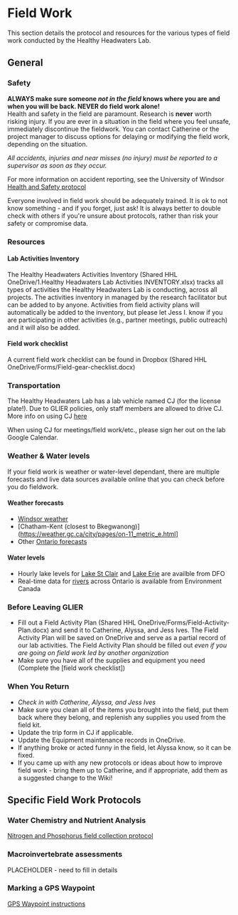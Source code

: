 # Field Work
This section details the protocol and resources for the various types of field work conducted by the Healthy Headwaters Lab.

## General
### Safety
**ALWAYS make sure someone *not in the field* knows where you are and when you will be back. NEVER do field work alone!**    
Health and safety in the field are paramount. Research is **never** worth risking injury. If you are ever in a situation in the field where you feel unsafe, immediately discontinue the fieldwork. You can contact Catherine or the project manager to discuss options for delaying or modifying the field work, depending on the situation.  
  
  *All accidents, injuries and near misses (no injury) must be reported to a supervisor as soon as they occur.*  
  
For more information on accident reporting, see the University of Windsor [Health and Safety protocol](http://www1.uwindsor.ca/safety/report-an-accident)
  
Everyone involved in field work should be adequately trained. It is ok to not know something - and if you forget, just ask! It is always better to double check with others if you're unsure about protocols, rather than risk your safety or compromise data.

### Resources 
#### Lab Activities Inventory 
The Healthy Headwaters Activities Inventory (Shared HHL OneDrive/1.Healthy Headwaters Lab Activities INVENTORY.xlsx) tracks all types of activities the Healthy Headwaters Lab is conducting, across all projects. The activities inventory in managed by the research facilitator but can be added to by anyone. Activities from field activity plans will automatically be added to the inventory, but please let Jess I. know if you are participating in other activities (e.g., partner meetings, public outreach) and it will also be added.

#### Field work checklist 
A current field work checklist can be found in Dropbox (Shared HHL OneDrive/Forms/Field-gear-checklist.docx)

### Transportation
The Healthy Headwaters Lab has a lab vehicle named CJ (for the license plate!). Due to GLIER policies, only staff members are allowed to drive CJ. More info on using CJ [here](/Equipment/CJ.md)   
  
When using CJ for meetings/field work/etc., please sign her out on the lab Google Calendar.

### Weather & Water levels
If your field work is weather or water-level dependant, there are multiple forecasts and live data sources available online that you can check before you do fieldwork.

#### Weather forecasts
* [Windsor weather](https://weather.gc.ca/city/pages/on-94_metric_e.html)
* [Chatham-Kent (closest to Bkegwanong)](https://weather.gc.ca/city/pages/on-11_metric_e.html]
* Other [Ontario forecasts](https://weather.gc.ca/forecast/canada/index_e.html?id=ON)

#### Water levels
* Hourly lake levels for [Lake St Clair](https://waterlevels.gc.ca/eng/find/zone/43) and [Lake Erie](https://waterlevels.gc.ca/eng/find/zone/44) are availble from DFO
* Real-time data for [rivers](https://wateroffice.ec.gc.ca/google_map/google_map_e.html?map_type=real_time&search_type=region&region=ONT) across Ontario is available from Environment Canada

### Before Leaving GLIER
* Fill out a Field Activity Plan (Shared HHL OneDrive/Forms/Field-Activity-Plan.docx) and send it to Catherine, Alyssa, and Jess Ives.  The Field Activity Plan will be saved on OneDrive and serve as a partial record of our lab activities. The Field Activity Plan should be filled out *even if you are going on field work led by another organization*
* Make sure you have all of the supplies and equipment you need (Complete the [field work checklist])

### When You Return
* *Check in with Catherine, Alyssa, and Jess Ives*
* Make sure you clean all of the items you brought into the field, put them back where they belong, and replenish any supplies you used from the field kit. 
* Update the trip form in CJ if applicable.
* Update the Equipment maintenance records in OneDrive.
* If anything broke or acted funny in the field, let Alyssa know, so it can be fixed.
* If you came up with any new protocols or ideas about how to improve field work - bring them up to Catherine, and if appropriate, add them as a suggested change to the Wiki! 

## Specific Field Work Protocols
### Water Chemistry and Nutrient Analysis
[Nitrogen and Phosphorus field collection protocol](https://docs.google.com/document/d/1J_-WImrmv6p-hizuntN9HVxZ-ySU926bhYRPW6SIpNI/edit)

### Macroinvertebrate assessments
PLACEHOLDER - need to fill in details

### Marking a GPS Waypoint
[GPS Waypoint instructions](/SOP-Mark-waypoint.docx)
